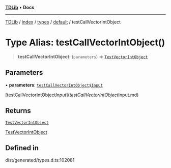 [**TDLib**](../../../../../../README.md) • **Docs**

***

[TDLib](../../../../../../modules.md) / [index](../../../../../README.md) / [types](../../../README.md) / [default](../README.md) / testCallVectorIntObject

# Type Alias: testCallVectorIntObject()

> **testCallVectorIntObject**: (`parameters`) => [`TestVectorIntObject`](TestVectorIntObject.md)

## Parameters

• **parameters**: [`testCallVectorIntObject$Input`](testCallVectorIntObject$Input.md)

[testCallVectorIntObject$Input](testCallVectorIntObject$Input.md)

## Returns

[`TestVectorIntObject`](TestVectorIntObject.md)

[TestVectorIntObject](TestVectorIntObject.md)

## Defined in

dist/generated/types.d.ts:102081
